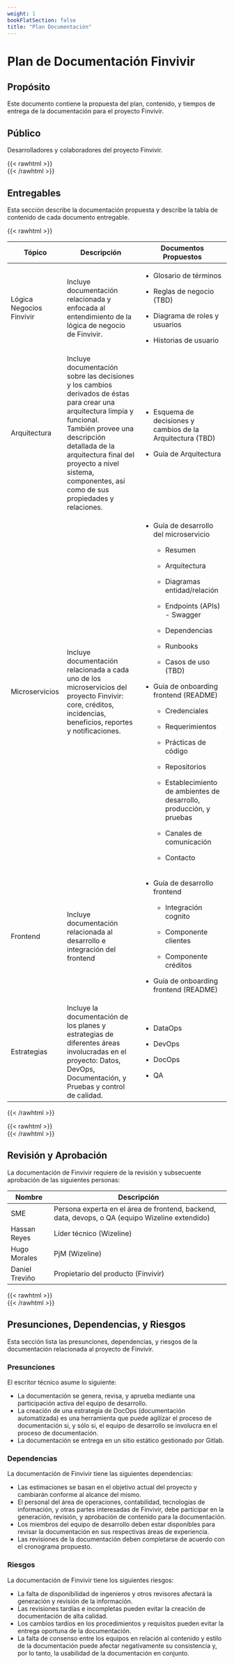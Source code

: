 ```yaml
---
weight: 1
bookFlatSection: false
title: "Plan Documentación"
---
```


# Plan de Documentación Finvivir

## **Propósito** 
Este documento contiene la propuesta del plan, contenido, y tiempos de entrega de la documentación para el proyecto Finvivir.

## **Público**
Desarrolladores y colaboradores del proyecto Finvivir. 

{{< rawhtml >}}
<br />
{{< /rawhtml >}}

## **Entregables**
Esta sección describe la documentación propuesta y describe la tabla de contenido de cada documento entregable. 

{{< rawhtml >}}
<table>
    <thead>
        <tr class="header">
            <th><strong>Tópico</strong></th>
            <th><strong>Descripción</strong></th>
            <th><strong>Documentos Propuestos</strong></th>
        </tr>
    </thead>
    <tbody>
        <tr class="odd">
            <td>Lógica Negocios Finvivir</td>
            <td>Incluye documentación relacionada y enfocada al entendimiento de la lógica de negocio de Finvivir.</td>
            <td>
                <ul>
                    <li>
                        <p>Glosario de términos</p>
                    </li>
                    <li>
                        <p>Reglas de negocio (TBD)</p>
                    </li>
                    <li>
                        <p>Diagrama de roles y usuarios</p>
                    </li>
                    <li>
                        <p>Historias de usuario</p>
                    </li>
                </ul>
            </td>
        </tr>
        <tr class="even">
            <td>Arquitectura</td>
            <td>Incluye documentación sobre las decisiones y los cambios derivados de éstas para crear una arquitectura
                limpia y funcional.<br />
                También provee una descripción detallada de la arquitectura final del proyecto a nivel sistema,
                componentes, así como de sus propiedades y relaciones.</td>
            <td>
                <ul>
                    <li>
                        <p>Esquema de decisiones y cambios de la Arquitectura (TBD)</p>
                    </li>
                    <li>
                        <p>Guía de Arquitectura</p>
                    </li>
                </ul>
            </td>
        </tr>
        <tr class="odd">
            <td>Microservicios</td>
            <td>Incluye documentación relacionada a cada uno de los microservicios del proyecto Finvivir: core,
                créditos, incidencias, beneficios, reportes y notificaciones.</td>
            <td>
                <ul>
                    <li>
                        <p>Guía de desarrollo del microservicio</p>
                        <ul>
                            <li>
                                <p>Resumen</p>
                            </li>
                            <li>
                                <p>Arquitectura</p>
                            </li>
                            <li>
                                <p>Diagramas entidad/relación</p>
                            </li>
                            <li>
                                <p>Endpoints (APIs) - Swagger</p>
                            </li>
                            <li>
                                <p>Dependencias</p>
                            </li>
                            <li>
                                <p>Runbooks</p>
                            </li>
                            <li>
                                <p>Casos de uso (TBD)</p>
                            </li>
                        </ul>
                    </li>
                    <li>
                        <p>Guía de onboarding frontend (README)</p>
                        <ul>
                            <li>
                                <p>Credenciales</p>
                            </li>
                            <li>
                                <p>Requerimientos</p>
                            </li>
                            <li>
                                <p>Prácticas de código</p>
                            </li>
                            <li>
                                <p>Repositorios</p>
                            </li>
                            <li>
                                <p>Establecimiento de ambientes de desarrollo, producción, y pruebas</p>
                            </li>
                            <li>
                                <p>Canales de comunicación</p>
                            </li>
                            <li>
                                <p>Contacto</p>
                            </li>
                        </ul>
                    </li>
                </ul>
            </td>
        </tr>
        <tr class="even">
            <td>Frontend</td>
            <td>Incluye documentación relacionada al desarrollo e integración del frontend</td>
            <td>
                <ul>
                    <li>
                        <p>Guía de desarrollo frontend</p>
                        <ul>
                            <li>
                                <p>Integración cognito</p>
                            </li>
                            <li>
                                <p>Componente clientes</p>
                            </li>
                            <li>
                                <p>Componente créditos</p>
                            </li>
                        </ul>
                    </li>
                    <li>
                        <p>Guía de onboarding frontend (README)</p>
                    </li>
                </ul>
            </td>
        </tr>
        <tr class="odd">
            <td>Estrategias</td>
            <td>Incluye la documentación de los planes y estrategias de diferentes áreas involucradas en el proyecto:
                Datos, DevOps, Documentación, y Pruebas y control de calidad.</td>
            <td>
                <ul>
                    <li>
                        <p>DataOps</p>
                    </li>
                    <li>
                        <p>DevOps</p>
                    </li>
                    <li>
                        <p>DocOps</p>
                    </li>
                    <li>
                        <p>QA</p>
                    </li>
                </ul>
            </td>
        </tr>
    </tbody>
</table>
{{< /rawhtml >}}

{{< rawhtml >}}
<br />
{{< /rawhtml >}}

## **Revisión y Aprobación**
La documentación de Finvivir requiere de la revisión y subsecuente aprobación de las siguientes personas:

|**Nombre**|**Descripción**|
|--- |--- |
|SME|Persona experta en el área de frontend, backend, data, devops, o QA (equipo Wizeline extendido)|
|Hassan Reyes|Líder técnico (Wizeline)|
|Hugo Morales|PjM (Wizeline)|
|Daniel Treviño|Propietario del producto (Finvivir)|

{{< rawhtml >}}
<br />
{{< /rawhtml >}}

## **Presunciones, Dependencias, y Riesgos**
Esta sección lista las presunciones, dependencias, y riesgos de la documentación relacionada al proyecto de Finvivir. 

### Presunciones
El escritor técnico asume lo siguiente:
- La documentación se genera, revisa, y aprueba mediante una participación activa del equipo de desarrollo. 
- La creación de una estrategia de DocOps (documentación automatizada) es una herramienta que puede agilizar el proceso de documentación si, y sólo si, el equipo de desarrollo se involucra en el proceso de documentación. 
- La documentación se entrega en un sitio estático gestionado por Gitlab.


### Dependencias
La documentación de Finvivir tiene las siguientes dependencias:
- Las estimaciones se basan en el objetivo actual del proyecto y cambiarán conforme al alcance del mismo.
- El personal del área de operaciones, contabilidad, tecnologías de información, y otras partes interesadas de Finvivir, debe participar en la generación, revisión, y aprobación de contenido para la documentación.
- Los miembros del equipo de desarrollo deben estar disponibles para revisar la documentación en sus respectivas áreas de experiencia.
- Las revisiones de la documentación deben completarse de acuerdo con el cronograma propuesto.

### Riesgos
La documentación de Finvivir tiene los siguientes riesgos:
- La falta de disponibilidad de ingenieros y otros revisores afectará la generación y revisión de la información.
- Las revisiones tardías e incompletas pueden evitar la creación de documentación de alta calidad.
- Los cambios tardíos en los procedimientos y requisitos pueden evitar la entrega oportuna de la documentación.
- La falta de consenso entre los equipos en relación al contenido y estilo de la documentación puede afectar negativamente su consistencia y, por lo tanto, la usabilidad de la documentación en conjunto.
